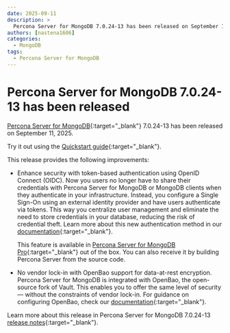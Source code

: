 ```yaml
---
date: 2025-09-11
description: >
  Percona Server for MongoDB 7.0.24-13 has been released on September 11, 2025.
authors: [nastena1606]
categories:
  - MongoDB
tags:
  - Percona Server for MongoDB
---
```


# Percona Server for MongoDB 7.0.24-13 has been released

<!-- more -->

[Percona Server for MongoDB](https://docs.percona.com/percona-server-for-mongodb/7.0/index.html){:target="_blank"} 7.0.24-13 has been released on September 11, 2025.

Try it out using the [Quickstart guide](https://docs.percona.com/percona-server-for-mongodb/7.0/install/index.html){:target="_blank"}. 

This release provides the following improvements:

* Enhance security with token-based authentication using OpenID Connect (OIDC). Now you users no longer have to share their credentials with Percona Server for MongoDB or MongoDB clients when they authenticate in your infrastructure. Instead, you configure a Single Sign-On using an external identity provider and have users authenticate via tokens. This way you centralize user management and eliminate the need to store credentials in your database, reducing the risk of credential theft. Learn more about this new authentication method in our [documentation](https://docs.percona.com/percona-server-for-mongodb/7.0/oidc.html){:target="_blank"}.

   This feature is available in [Percona Server for MongoDB Pro](https://docs.percona.com/percona-server-for-mongodb/7.0/psmdb-pro.html){:target="_blank"} out of the box. You can also receive it by building Percona Server from the source code.

* No vendor lock-in with OpenBao support for data-at-rest encryption. Percona Server for MongoDB is integrated with OpenBao, the open-source fork of Vault. This enables you to offer the same level of security — without the constraints of vendor lock-in. For guidance on configuring OpenBao, check our [documentation](https://docs.percona.com/percona-server-for-mongodb/7.0/openbao.html){:target="_blank"}.

Learn more about this release in Percona Server for MongoDB 7.0.24-13 [release notes](https://docs.percona.com/percona-server-for-mongodb/7.0/release_notes/7.0.24-13.html){:target="_blank"}.


